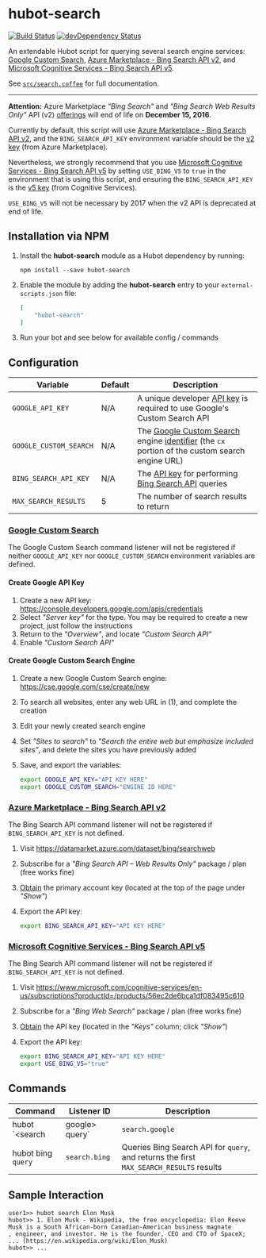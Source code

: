 # hubot-search

[![Build Status](https://travis-ci.org/ClaudeBot/hubot-search.svg)](https://travis-ci.org/ClaudeBot/hubot-search)
[![devDependency Status](https://david-dm.org/ClaudeBot/hubot-search/dev-status.svg)](https://david-dm.org/ClaudeBot/hubot-search#info=devDependencies)

An extendable Hubot script for querying several search engine services: [Google Custom Search][googlesearch], [Azure Marketplace - Bing Search API v2][azurebing], and [Microsoft Cognitive Services - Bing Search API v5][cognitivebing].

See [`src/search.coffee`](src/search.coffee) for full documentation.

---

**Attention:** Azure Marketplace _"Bing Search"_ and _"Bing Search Web Results Only"_ API (v2) [offerings][azurebing] will end of life on **December 15, 2016**.

Currently by default, this script will use [Azure Marketplace - Bing Search API v2][azurebing], and the `BING_SEARCH_API_KEY` environment variable should be the [v2 key][azurebingkey] (from Azure Marketplace).

Nevertheless, we strongly recommend that you use [Microsoft Cognitive Services - Bing Search API v5][cognitivebing] by setting `USE_BING_V5` to `true` in the environment that is using this script, and ensuring the `BING_SEARCH_API_KEY` is the [v5 key][cognitivebingkey] (from Cognitive Services).

`USE_BING_V5` will not be necessary by 2017 when the v2 API is deprecated at end of life.


## Installation via NPM

1. Install the **hubot-search** module as a Hubot dependency by running:

    ```
    npm install --save hubot-search
    ```

2. Enable the module by adding the **hubot-search** entry to your `external-scripts.json` file:

    ```json
    [
        "hubot-search"
    ]
    ```

3. Run your bot and see below for available config / commands


## Configuration

Variable | Default | Description
--- | --- | ---
`GOOGLE_API_KEY` | N/A | A unique developer [API key](https://developers.google.com/custom-search/json-api/v1/introduction#identify_your_application_to_google_with_api_key) is required to use Google's Custom Search API
`GOOGLE_CUSTOM_SEARCH` | N/A | The [Google Custom Search][googlesearch] engine [identifier](https://cse.google.com/cse/all) (the `cx` portion of the custom search engine URL)
`BING_SEARCH_API_KEY` | N/A | The [API key][cognitivebingkey] for performing [Bing Search API][cognitivebing] queries
`MAX_SEARCH_RESULTS` | 5 | The number of search results to return

### [Google Custom Search][googlesearch]

The Google Custom Search command listener will not be registered if neither `GOOGLE_API_KEY` nor `GOOGLE_CUSTOM_SEARCH` environment variables are defined.

#### Create Google API Key

1. Create a new API key: https://console.developers.google.com/apis/credentials
2. Select _"Server key"_ for the type. You may be required to create a new project, just follow the instructions
3. Return to the _"Overview"_, and locate _"Custom Search API"_
4. Enable _"Custom Search API"_

#### Create Google Custom Search Engine

1. Create a new Google Custom Search engine: https://cse.google.com/cse/create/new
2. To search all websites, enter any web URL in (1), and complete the creation
3. Edit your newly created search engine
4. Set _"Sites to search"_ to _"Search the entire web but emphasize included sites"_, and delete the sites you have previously added
5. Save, and export the variables:

    ```bash
    export GOOGLE_API_KEY="API KEY HERE"
    export GOOGLE_CUSTOM_SEARCH="ENGINE ID HERE"
    ```

### [Azure Marketplace - Bing Search API v2][azurebing]

The Bing Search API command listener will not be registered if `BING_SEARCH_API_KEY` is not defined.

1. Visit https://datamarket.azure.com/dataset/bing/searchweb
2. Subscribe for a _"Bing Search API – Web Results Only"_ package / plan (free works fine)
3. [Obtain][azurebingkey] the primary account key (located at the top of the page under _"Show"_)
4. Export the API key:

    ```bash
    export BING_SEARCH_API_KEY="API KEY HERE"
    ```

### [Microsoft Cognitive Services - Bing Search API v5][azurebing]

The Bing Search API command listener will not be registered if `BING_SEARCH_API_KEY` is not defined.

1. Visit https://www.microsoft.com/cognitive-services/en-us/subscriptions?productId=/products/56ec2de6bca1df083495c610
2. Subscribe for a _"Bing Web Search"_ package / plan (free works fine)
3. [Obtain][cognitivebingkey] the API key (located in the _"Keys"_ column; click _"Show"_)
4. Export the API key:

    ```bash
    export BING_SEARCH_API_KEY="API KEY HERE"
    export USE_BING_V5="true"
    ```


## Commands

Command | Listener ID | Description
--- | --- | ---
hubot `<search|google>` `query` | `search.google` | Queries Google Custom Search for `query`, and returns the first `MAX_SEARCH_RESULTS` results
hubot bing `query` | `search.bing` | Queries Bing Search API for `query`, and returns the first `MAX_SEARCH_RESULTS` results


## Sample Interaction

```
user1>> hubot search Elon Musk
hubot>> 1. Elon Musk - Wikipedia, the free encyclopedia: Elon Reeve Musk is a South African-born Canadian-American business magnate
, engineer, and investor. He is the founder, CEO and CTO of SpaceX; ... (https://en.wikipedia.org/wiki/Elon_Musk)
hubot>> ...
```


[googlesearch]: https://cse.google.com/
[azurebing]: https://datamarket.azure.com/dataset/bing/searchweb
[azurebingkey]: https://datamarket.azure.com/dataset/explore/bing/searchweb
[cognitivebing]: https://azure.microsoft.com/en-gb/services/cognitive-services/search/
[cognitivebingkey]: https://www.microsoft.com/cognitive-services/en-US/subscriptions
